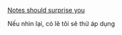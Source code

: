 [Notes should surprise you](https://notes.andymatuschak.org/z4KZ9973AoHhvM9Pj5Qrds48JXNbMEwVJmVRw "Notes should surprise you")

Nếu nhìn lại, có lẽ tôi sẽ thử áp dụng